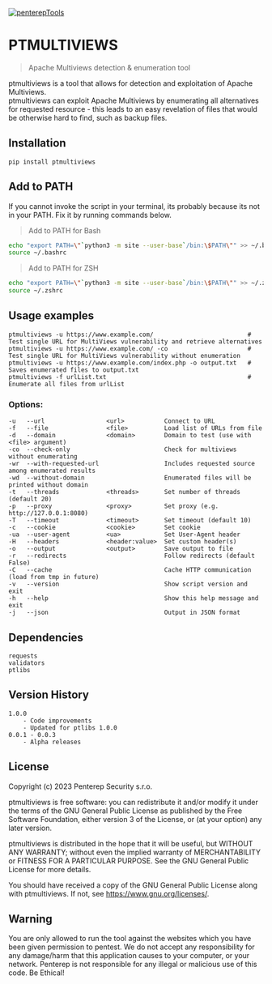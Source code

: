 [![penterepTools](https://www.penterep.com/external/penterepToolsLogo.png)](https://www.penterep.com/)


# PTMULTIVIEWS
> Apache Multiviews detection & enumeration tool

ptmultiviews is a tool that allows for detection and exploitation of Apache Multiviews. <br/>
ptmultiviews can exploit Apache Multiviews by enumerating all alternatives for requested resource - this leads to an easy revelation of files that would be otherwise hard to find, such as backup files.


## Installation
```
pip install ptmultiviews
```

## Add to PATH
If you cannot invoke the script in your terminal, its probably because its not in your PATH. Fix it by running commands below.

> Add to PATH for Bash
```bash
echo "export PATH=\"`python3 -m site --user-base`/bin:\$PATH\"" >> ~/.bashrc
source ~/.bashrc
```

> Add to PATH for ZSH
```bash
echo "export PATH=\"`python3 -m site --user-base`/bin:\$PATH\"" >> ~/.zshrc
source ~/.zshrc
```

## Usage examples

```
ptmultiviews -u https://www.example.com/                          # Test single URL for MultiViews vulnerability and retrieve alternatives
ptmultiviews -u https://www.example.com/ -co                      # Test single URL for MultiViews vulnerability without enumeration
ptmultiviews -u https://www.example.com/index.php -o output.txt   # Saves enumerated files to output.txt
ptmultiviews -f urlList.txt                                       # Enumerate all files from urlList
```


### Options:

```
-u   --url                 <url>           Connect to URL
-f   --file                <file>          Load list of URLs from file
-d   --domain              <domain>        Domain to test (use with <file> argument)
-co  --check-only                          Check for multiviews without enumerating
-wr  --with-requested-url                  Includes requested source among enumerated results
-wd  --without-domain                      Enumerated files will be printed without domain
-t   --threads             <threads>       Set number of threads (default 20)
-p   --proxy               <proxy>         Set proxy (e.g. http://127.0.0.1:8080)
-T   --timeout             <timeout>       Set timeout (default 10)
-c   --cookie              <cookie>        Set cookie
-ua  --user-agent          <ua>            Set User-Agent header
-H   --headers             <header:value>  Set custom header(s)
-o   --output              <output>        Save output to file
-r   --redirects                           Follow redirects (default False)
-C   --cache                               Cache HTTP communication (load from tmp in future)
-v   --version                             Show script version and exit
-h   --help                                Show this help message and exit
-j   --json                                Output in JSON format
```

## Dependencies

```
requests
validators
ptlibs
```

## Version History
```
1.0.0
    - Code improvements
    - Updated for ptlibs 1.0.0
0.0.1 - 0.0.3
    - Alpha releases
```

## License

Copyright (c) 2023 Penterep Security s.r.o.

ptmultiviews is free software: you can redistribute it and/or modify it under the terms of the GNU General Public License as published by the Free Software Foundation, either version 3 of the License, or (at your option) any later version.

ptmultiviews is distributed in the hope that it will be useful, but WITHOUT ANY WARRANTY; without even the implied warranty of MERCHANTABILITY or FITNESS FOR A PARTICULAR PURPOSE. See the GNU General Public License for more details.

You should have received a copy of the GNU General Public License along with ptmultiviews. If not, see https://www.gnu.org/licenses/.

## Warning

You are only allowed to run the tool against the websites which
you have been given permission to pentest. We do not accept any
responsibility for any damage/harm that this application causes to your
computer, or your network. Penterep is not responsible for any illegal
or malicious use of this code. Be Ethical!
